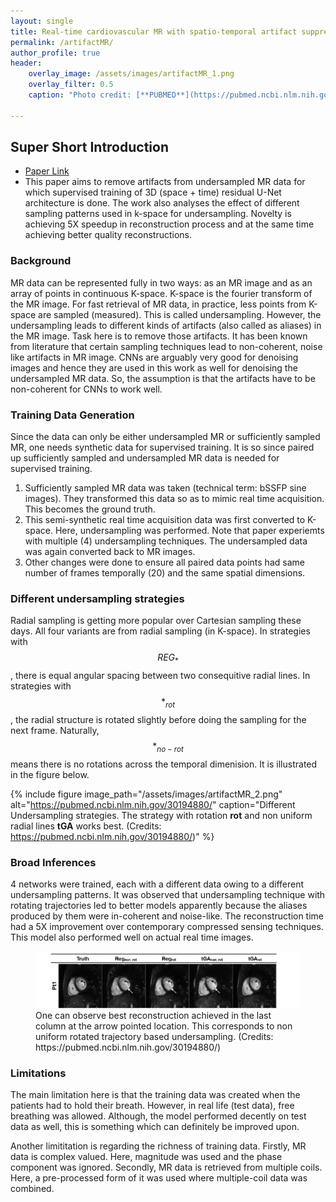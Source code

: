 ```yaml
---
layout: single
title: Real‐time cardiovascular MR with spatio‐temporal artifact suppression using deep learning–proof of concept in congenital heart disease
permalink: /artifactMR/
author_profile: true
header:
    overlay_image: /assets/images/artifactMR_1.png
    overlay_filter: 0.5
    caption: "Photo credit: [**PUBMED**](https://pubmed.ncbi.nlm.nih.gov/30194880/)"

---
```

## Super Short Introduction
* [Paper Link](https://pubmed.ncbi.nlm.nih.gov/30194880/)
*  This paper aims to remove artifacts from undersampled MR data for which supervised training of 3D (space + time) residual U-Net architecture is done. The work also analyses the effect of different sampling patterns used in k-space for undersampling. Novelty is achieving 5X speedup in reconstruction process and at the same time achieving better quality reconstructions.

### Background
MR data can be represented fully in two ways: as an MR image and as an array of points in continuous K-space. K-space is the fourier transform of the MR image. For fast retrieval of MR data, in practice, less points from K-space are sampled (measured). This is called undersampling. However, the undersampling leads to different kinds of artifacts (also called as aliases) in the MR image. Task here is to remove those artifacts. It has been known from literature that certain sampling techniques lead to non-coherent, noise like artifacts in MR image. CNNs are arguably very good for denoising images and hence they are used in this work as well for denoising the undersampled MR data. So, the assumption is that the artifacts have to be non-coherent for CNNs to work well.

### Training Data Generation
Since the data can only be either undersampled MR or sufficiently sampled MR, one needs synthetic data for supervised training. It is so since paired up sufficiently sampled and undersampled MR data is needed for supervised training.

1. Sufficiently sampled MR data was taken (technical term: bSSFP sine images). They transformed this data so as to mimic real time acquisition. This becomes the ground truth.
2. This semi-synthetic real time acquisition data was first converted to K-space. Here, undersampling was performed. Note that paper experiemts with multiple (4) undersampling techniques. The undersampled data was again converted back to MR images.
3. Other changes were done to ensure all paired data points had same number of frames temporally (20) and the same spatial dimensions.
### Different undersampling strategies
Radial sampling is getting more popular over Cartesian sampling these days. All four variants are from radial sampling (in K-space). In strategies with $$REG_{*}$$, there is equal angular spacing between two consequitive radial lines. In strategies with $$*_{rot}$$, the radial structure is rotated slightly before doing the sampling for the next frame. Naturally, $$*_{no-rot}$$ means there is no rotations across the temporal dimenision. It is illustrated in the figure below.

{% include figure image_path="/assets/images/artifactMR_2.png" alt="https://pubmed.ncbi.nlm.nih.gov/30194880/" caption="Different Undersampling strategies. The strategy with rotation **rot** and non uniform radial lines **tGA** works best. (Credits: https://pubmed.ncbi.nlm.nih.gov/30194880/)" %}


### Broad Inferences
4 networks were trained, each with a different data owing to a different undersampling patterns. It was observed that undersampling technique with rotating trajectories led to better models apparently because the aliases produced by them were in-coherent and noise-like.
The reconstruction time had a 5X improvement over contemporary compressed sensing techniques. This model also performed well on actual real time images.
<figure>
    <a href="/assets/images/artifactMR_1.png"><img src="/assets/images/artifactMR_1.png"></a>
    <figcaption>One can observe best reconstruction achieved in the last column at the arrow pointed location. This corresponds to non uniform rotated trajectory based undersampling. (Credits: https://pubmed.ncbi.nlm.nih.gov/30194880/)</figcaption>
</figure>

### Limitations
The main limitation here is that the training data was created when the patients had to hold their breath. However, in real life (test data), free breathing was allowed. Although, the model performed decently on test data as well, this is something which can definitely be improved upon.

Another limititation is regarding the richness of training data. Firstly, MR data is complex valued. Here, magnitude was used and the phase component was ignored. Secondly, MR data is retrieved from multiple coils. Here, a pre-processed form of it was used where multiple-coil data was combined.

